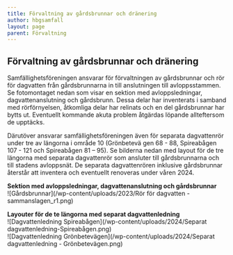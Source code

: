 ```yaml
---
title: Förvaltning av gårdsbrunnar och dränering
author: hbgsamfall
layout: page
parent: Förvaltning
---
```


## Förvaltning av gårdsbrunnar och dränering  

Samfällighetsföreningen ansvarar för förvaltningen av gårdsbrunnar och rör för dagvatten från gårdsbrunnarna in till anslutningen till avloppsstammen. Se fotomontaget nedan som visar en sektion med avloppsledningar, dagvattenanslutning och gårdsbrunn. Dessa delar har inventerats i samband med rörförnyelsen, åtkomliga delar har relinats och en del gårdsbrunnar har bytts ut. Eventuellt kommande akuta problem åtgärdas löpande allteftersom de upptäcks.  

Därutöver ansvarar samfällighetsföreningen även för separata dagvattenrör under tre av längorna i område 10 (Grönbetevä  gen 68 - 88, Spireabågen 107 - 121 och Spireabågen 81 – 95). Se bilderna nedan med layout för de tre längorna med separata dagvattenrör som ansluter till gårdsbrunnarna och till stadens avloppsnät.
De separata dagvattenrören inklusive gårdsbrunnar återstår att inventera och eventuellt renoveras under våren 2024.

**Sektion med avloppsledningar, dagvattenanslutning och gårdsbrunnar**   
![Gårdsbrunnar](/wp-content/uploads/2023/Rör för dagvatten - sammanslagen_r1.png)  

**Layouter för de te längorna med separat dagvattenledning**  
![Dagvattenledning Spireabågen](/wp-content/uploads/2024/Separat dagvattenledning-Spireabågen.png)  
![Dagvattenledning Grönbetevägen](/wp-content/uploads/2024/Separat dagvattenledning - Grönbetevägen.png)  
